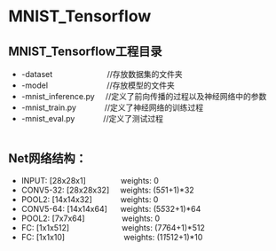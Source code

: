 # MNIST_Tensorflow

## MNIST_Tensorflow工程目录

* -dataset                           //存放数据集的文件夹<br>
* -model                             //存放模型的文件夹<br>
* -mnist_inference.py     //定义了前向传播的过程以及神经网络中的参数<br>
* -mnist_train.py               //定义了神经网络的训练过程<br>
* -mnist_eval.py               //定义了测试过程<br>  

## Net网络结构：
* INPUT: [28x28x1]                weights: 0<br>
* CONV5-32: [28x28x32]     weights: (5*5*1+1)*32<br>
* POOL2: [14x14x32]              weights: 0<br>
* CONV5-64: [14x14x64]      weights: (5*5*32+1)*64<br>
* POOL2: [7x7x64]                  weights: 0<br>
* FC: [1x1x512]                        weights: (7*7*64+1)*512<br>
* FC: [1x1x10]                            weights: (1*1*512+1)*10<br>
  
  
